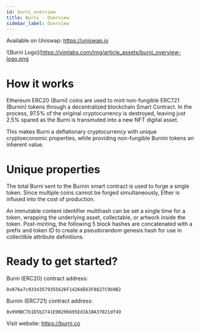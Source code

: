 ```yaml
---
id: burni_overview
title: Burni - Overview
sidebar_label: Overview
---
```


Available on Uniswap: https://uniswap.io

![Burni Logo](https://vimlabs.com/img/article_assets/burni_overview-logo.png

# How it works

Ethereum ERC20 (Burni) coins are used to mint non-fungible ERC721 (Burnin) tokens through a decentralized blockchain Smart Contract. In the process, 97.5% of the original cryptocurrency is destroyed, leaving just 2.5% spared as the Burni is transmuted into a new NFT digital asset.

This makes Burni a deflationary cryptocurrency with unique cryptoeconomic properties, while providing non-fungible Burnin tokens an inherent value.

# Unique properties

The total Burni sent to the Burnin smart contract is used to forge a single token. Since multiple coins cannot be forged simultaneously, Ether is infused into the cost of production.

An immutable content identifier multihash can be set a single time for a token, wrapping the underlying asset, collectable, or artwork inside the token. Post-minting, the following 5 block hashes are concatenated with a prefix and token ID to create a pseudorandom genesis hash for use in collectible attribute definitions.

# Ready to get started?

Burni (ERC20) contract address:

```
0x076a7c93343579355626F1426dE63F8827C9b9B2
```

Burnin (ERC721) contract address:

```
0x999BC7b1D5b2741E90296695Ed1610A37021df49
```

Visit website:
https://burni.co
